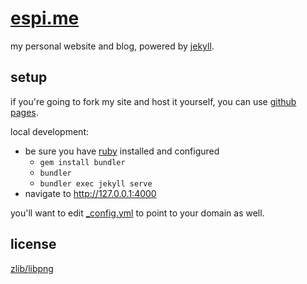 # [espi.me][espi.me]

my personal website and blog, powered by [jekyll][jekyll].

## setup

if you're going to fork my site and host it yourself, you can use [github pages][github-pages].

local development:

- be sure you have [ruby][ruby] installed and configured
  - `gem install bundler`
  - `bundler`
  - `bundler exec jekyll serve`
- navigate to <http://127.0.0.1:4000>

you'll want to edit [\_config.yml][config.yml] to point to your domain as well.

## license

[zlib/libpng][license]

[config.yml]: _config.yml "Hyperlink to _config.yml"
[github-pages]: https://pages.github.com/ "Hyperlink to GitHub pages."
[jekyll]: https://jekyllrb.com "Hyperlink to Jekyll's website."
[ruby]: https://www.ruby-lang.org/en/documentation/installation/ "Guide on how to install Ruby."
[espi.me]: https://espi.me "Hyperlink to espi (dot) me."
[license]: LICENSE.md "A link to the zlib/libpng license."
